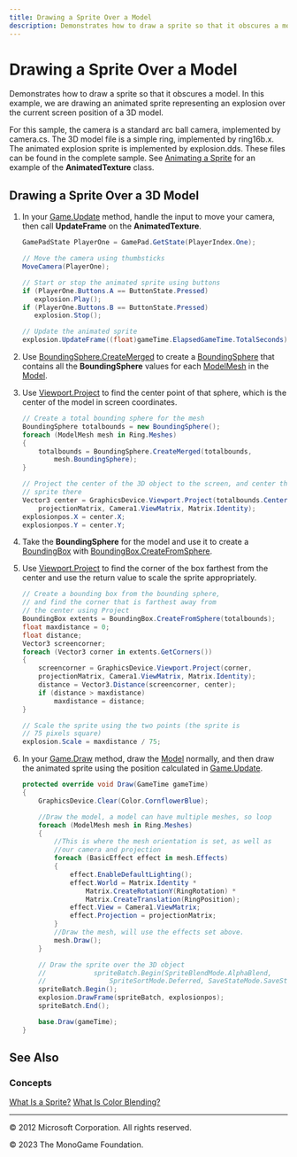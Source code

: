 ```yaml
---
title: Drawing a Sprite Over a Model
description: Demonstrates how to draw a sprite so that it obscures a model. In this example, we are drawing an animated sprite representing an explosion over the current screen position of a 3D model.
---
```


# Drawing a Sprite Over a Model

Demonstrates how to draw a sprite so that it obscures a model. In this example, we are drawing an animated sprite representing an explosion over the current screen position of a 3D model.

For this sample, the camera is a standard arc ball camera, implemented by camera.cs. The 3D model file is a simple ring, implemented by ring16b.x. The animated explosion sprite is implemented by explosion.dds. These files can be found in the complete sample. See [Animating a Sprite](HowTo_Animate_Sprite.md) for an example of the **AnimatedTexture** class.

## Drawing a Sprite Over a 3D Model

1. In your [Game.Update](xref:Microsoft.Xna.Framework.Game#Microsoft_Xna_Framework_Game_Update_Microsoft_Xna_Framework_GameTime_) method, handle the input to move your camera, then call **UpdateFrame** on the **AnimatedTexture**.

     ```csharp
     GamePadState PlayerOne = GamePad.GetState(PlayerIndex.One);
    
    // Move the camera using thumbsticks
    MoveCamera(PlayerOne);
    
    // Start or stop the animated sprite using buttons
    if (PlayerOne.Buttons.A == ButtonState.Pressed)
        explosion.Play();
    if (PlayerOne.Buttons.B == ButtonState.Pressed)
        explosion.Stop();
    
    // Update the animated sprite
    explosion.UpdateFrame((float)gameTime.ElapsedGameTime.TotalSeconds);
    ```

2. Use [BoundingSphere.CreateMerged](xref:Microsoft.Xna.Framework.BoundingSphere#Microsoft_Xna_Framework_BoundingSphere_CreateMerged_Microsoft_Xna_Framework_BoundingSphere_Microsoft_Xna_Framework_BoundingSphere_) to create a [BoundingSphere](xref:Microsoft.Xna.Framework.BoundingSphere) that contains all the **BoundingSphere** values for each [ModelMesh](xref:Microsoft.Xna.Framework.Graphics.ModelMesh) in the [Model](xref:Microsoft.Xna.Framework.Graphics.Model).

3. Use [Viewport.Project](xref:Microsoft.Xna.Framework.Graphics.Viewport#Microsoft_Xna_Framework_Graphics_Viewport_Project_Microsoft_Xna_Framework_Vector3_Microsoft_Xna_Framework_Matrix_Microsoft_Xna_Framework_Matrix_Microsoft_Xna_Framework_Matrix_) to find the center point of that sphere, which is the center of the model in screen coordinates.

    ```csharp
    // Create a total bounding sphere for the mesh
    BoundingSphere totalbounds = new BoundingSphere();
    foreach (ModelMesh mesh in Ring.Meshes)
    {
        totalbounds = BoundingSphere.CreateMerged(totalbounds,
            mesh.BoundingSphere);
    }
    
    // Project the center of the 3D object to the screen, and center the
    // sprite there
    Vector3 center = GraphicsDevice.Viewport.Project(totalbounds.Center,
        projectionMatrix, Camera1.ViewMatrix, Matrix.Identity);
    explosionpos.X = center.X;
    explosionpos.Y = center.Y;
    ```

4. Take the **BoundingSphere** for the model and use it to create a [BoundingBox](xref:Microsoft.Xna.Framework.BoundingBox) with [BoundingBox.CreateFromSphere](xref:Microsoft.Xna.Framework.BoundingBox#Microsoft_Xna_Framework_BoundingBox_CreateFromSphere_Microsoft_Xna_Framework_BoundingSphere_).

5. Use [Viewport.Project](xref:Microsoft.Xna.Framework.Graphics.Viewport#Microsoft_Xna_Framework_Graphics_Viewport_Project_Microsoft_Xna_Framework_Vector3_Microsoft_Xna_Framework_Matrix_Microsoft_Xna_Framework_Matrix_Microsoft_Xna_Framework_Matrix_) to find the corner of the box farthest from the center and use the return value to scale the sprite appropriately.

    ```csharp
    // Create a bounding box from the bounding sphere, 
    // and find the corner that is farthest away from 
    // the center using Project
    BoundingBox extents = BoundingBox.CreateFromSphere(totalbounds);
    float maxdistance = 0;
    float distance;
    Vector3 screencorner;
    foreach (Vector3 corner in extents.GetCorners())
    {
        screencorner = GraphicsDevice.Viewport.Project(corner,
        projectionMatrix, Camera1.ViewMatrix, Matrix.Identity);
        distance = Vector3.Distance(screencorner, center);
        if (distance > maxdistance)
            maxdistance = distance;
    }
    
    // Scale the sprite using the two points (the sprite is 
    // 75 pixels square)
    explosion.Scale = maxdistance / 75;
    ```

6. In your [Game.Draw](xref:Microsoft.Xna.Framework.Game#Microsoft_Xna_Framework_Game_Draw_Microsoft_Xna_Framework_GameTime_) method, draw the [Model](xref:Microsoft.Xna.Framework.Graphics.Model) normally, and then draw the animated sprite using the position calculated in [Game.Update](xref:Microsoft.Xna.Framework.Game#Microsoft_Xna_Framework_Game_Update_Microsoft_Xna_Framework_GameTime_).

    ```csharp
    protected override void Draw(GameTime gameTime)
    {
        GraphicsDevice.Clear(Color.CornflowerBlue);
    
        //Draw the model, a model can have multiple meshes, so loop
        foreach (ModelMesh mesh in Ring.Meshes)
        {
            //This is where the mesh orientation is set, as well as 
            //our camera and projection
            foreach (BasicEffect effect in mesh.Effects)
            {
                effect.EnableDefaultLighting();
                effect.World = Matrix.Identity *
                    Matrix.CreateRotationY(RingRotation) *
                    Matrix.CreateTranslation(RingPosition);
                effect.View = Camera1.ViewMatrix;
                effect.Projection = projectionMatrix;
            }
            //Draw the mesh, will use the effects set above.
            mesh.Draw();
        }
    
        // Draw the sprite over the 3D object
        //            spriteBatch.Begin(SpriteBlendMode.AlphaBlend,
        //                SpriteSortMode.Deferred, SaveStateMode.SaveState);
        spriteBatch.Begin();
        explosion.DrawFrame(spriteBatch, explosionpos);
        spriteBatch.End();
    
        base.Draw(gameTime);
    }
    ```

## See Also

### Concepts

[What Is a Sprite?](../../whatis/graphics/WhatIs_Sprite.md)
[What Is Color Blending?](../../whatis/graphics/WhatIs_ColorBlending.md)

---

© 2012 Microsoft Corporation. All rights reserved.  

© 2023 The MonoGame Foundation.
